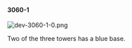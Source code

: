 #### 3060-1
![dev-3060-1-0.png](https://github.com/lil-lab/nlvr/raw/master/nlvr/dev/images/0/dev-3060-1-0.png "dev-3060-1-0.png")

Two of the three towers has a blue base.